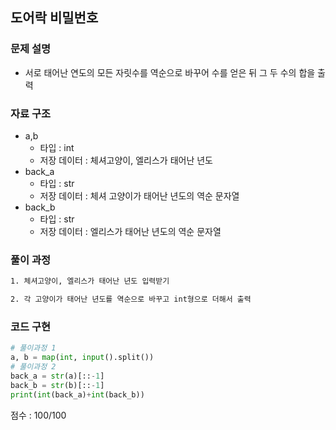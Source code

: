 ## 도어락 비밀번호

### 문제 설명

- 서로 태어난 연도의 모든 자릿수를 역순으로 바꾸어 수를 얻은 뒤 그 두 수의 합을 출력<br>

### 자료 구조

- a,b<br>
  - 타입 : int
  - 저장 데이터 : 체셔고양이, 엘리스가 태어난 년도
- back_a<br>
  - 타입 : str
  - 저장 데이터 : 체셔 고양이가 태어난 년도의 역순 문자열
- back_b<br>
  - 타입 : str
  - 저장 데이터 : 엘리스가 태어난 년도의 역순 문자열

### 풀이 과정

```txt
1. 체셔고양이, 엘리스가 태어난 년도 입력받기

2. 각 고양이가 태어난 년도를 역순으로 바꾸고 int형으로 더해서 출력
```

### 코드 구현

```python
# 풀이과정 1
a, b = map(int, input().split())
# 풀이과정 2
back_a = str(a)[::-1]
back_b = str(b)[::-1]
print(int(back_a)+int(back_b))
```

점수 : 100/100 <br>
